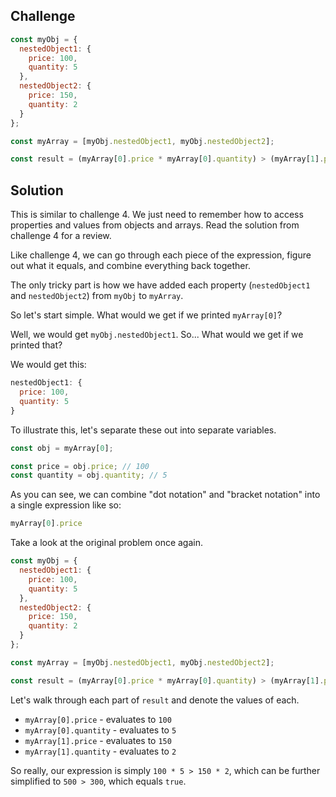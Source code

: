## Challenge

```javascript
const myObj = {
  nestedObject1: {
    price: 100,
    quantity: 5
  },
  nestedObject2: {
    price: 150,
    quantity: 2
  }
};

const myArray = [myObj.nestedObject1, myObj.nestedObject2];

const result = (myArray[0].price * myArray[0].quantity) > (myArray[1].price * myArray[1].quantity); 
```

## Solution

This is similar to challenge 4.  We just need to remember how to access properties and values from objects and arrays.  Read the solution from challenge 4 for a review.

Like challenge 4, we can go through each piece of the expression, figure out what it equals, and combine everything back together.

The only tricky part is how we have added each property (`nestedObject1` and `nestedObject2`) from `myObj` to `myArray`.

So let's start simple.  What would we get if we printed `myArray[0]`?

Well, we would get `myObj.nestedObject1`.  So... What would we get if we printed that?

We would get this:

```javascript
nestedObject1: {
  price: 100,
  quantity: 5
}
```

To illustrate this, let's separate these out into separate variables.

```javascript
const obj = myArray[0];

const price = obj.price; // 100
const quantity = obj.quantity; // 5 
```

As you can see, we can combine "dot notation" and "bracket notation" into a single expression like so: 

```javascript
myArray[0].price
```

Take a look at the original problem once again.

```javascript
const myObj = {
  nestedObject1: {
    price: 100,
    quantity: 5
  },
  nestedObject2: {
    price: 150,
    quantity: 2
  }
};

const myArray = [myObj.nestedObject1, myObj.nestedObject2];

const result = (myArray[0].price * myArray[0].quantity) > (myArray[1].price * myArray[1].quantity); 
```

Let's walk through each part of `result` and denote the values of each.

* `myArray[0].price` - evaluates to `100`
* `myArray[0].quantity` - evaluates to `5`
* `myArray[1].price` - evaluates to `150`
* `myArray[1].quantity` - evaluates to `2`

So really, our expression is simply `100 * 5 > 150 * 2`, which can be further simplified to `500 > 300`, which equals `true`.